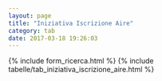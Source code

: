 ```yaml
---
layout: page
title: "Iniziativa Iscrizione Aire"
category: tab
date: 2017-03-18 19:26:03
---
```


{% include form_ricerca.html %}
{% include tabelle/tab_iniziativa_iscrizione_aire.html %}


